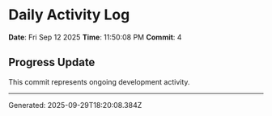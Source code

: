 # Daily Activity Log

**Date**: Fri Sep 12 2025
**Time**: 11:50:08 PM
**Commit**: 4

## Progress Update

This commit represents ongoing development activity.

---
Generated: 2025-09-29T18:20:08.384Z
